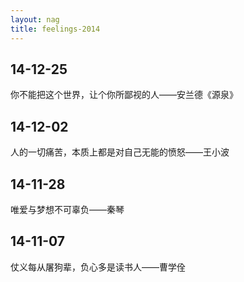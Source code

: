 ```yaml
---
layout: nag
title: feelings-2014
---
```


## 14-12-25

你不能把这个世界，让个你所鄙视的人——安兰德《源泉》


## 14-12-02

人的一切痛苦，本质上都是对自己无能的愤怒——王小波


## 14-11-28

唯爱与梦想不可辜负——秦琴


## 14-11-07

仗义每从屠狗辈，负心多是读书人——曹学佺


